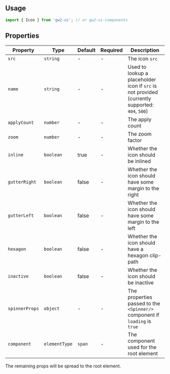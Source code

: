 ## Usage

```js
import { Icon } from 'gw2-ui'; // or gw2-ui-components
```

## Properties

| Property       | Type          | Default | Required | Description                                                                                    |
| -------------- | ------------- | ------- | -------- | ---------------------------------------------------------------------------------------------- |
| `src`          | `string`      | -       | -        | The icon `src`                                                                                 |
| `name`         | `string`      | -       | -        | Used to lookup a placeholder icon if `src` is not provided (currently supported: `404`, `500`) |
| `applyCount`   | `number`      | -       | -        | The apply count                                                                                |
| `zoom`         | `number`      | -       | -        | The zoom factor                                                                                |
| `inline`       | `boolean`     | true    | -        | Whether the icon should be inlined                                                             |
| `gutterRight`  | `boolean`     | false   | -        | Whether the icon should have some margin to the right                                          |
| `gutterLeft`   | `boolean`     | false   | -        | Whether the icon should have some margin to the left                                           |
| `hexagon`      | `boolean`     | false   | -        | Whether the icon should have a hexagon clip-path                                               |
| `inactive`     | `boolean`     | false   | -        | Whether the icon should be inactive                                                            |
| `spinnerProps` | `object`      | -       | -        | The properties passed to the `<Spinner/>` component if `loading` is `true`                     |
| `component`    | `elementType` | `span`  | -        | The component used for the root element                                                        |

The remaining props will be spread to the root element.

